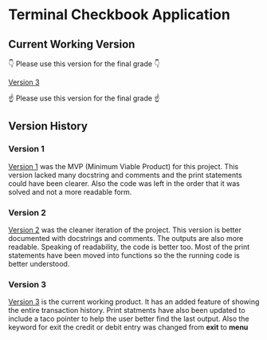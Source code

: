 # Terminal Checkbook Application

## Current Working Version

:point_down: Please use this version for the final grade :point_down:

[Version 3](https://github.com/RyanMcCall/checkbook_application/blob/master/checkbook_final_version.py)

:point_up: Please use this version for the final grade :point_up:

## Version History

### Version 1

[Version 1](https://github.com/RyanMcCall/checkbook_application/blob/master/checkbook_v1/checkbook_v1.py) was the MVP (Minimum Viable Product) for this project. This version lacked many docstring and comments and the print statements could have been clearer. Also the code was left in the order that it was solved and not a more readable form.

### Version 2

[Version 2](https://github.com/RyanMcCall/checkbook_application/blob/master/checkbook_v2/checkbook_v2.py) was the cleaner iteration of the project. This version is better documented with docstrings and comments. The outputs are also more readable. Speaking of readability, the code is better too. Most of the print statements have been moved into functions so the the running code is better understood.

### Version 3

[Version 3](https://github.com/RyanMcCall/checkbook_application/blob/master/checkbook_final_version.py) is the current working product. It has an added feature of showing the entire transaction history. Print statments have also been updated to include a taco pointer to help the user better find the last output. Also the keyword for exit the credit or debit entry was changed from **exit** to **menu**